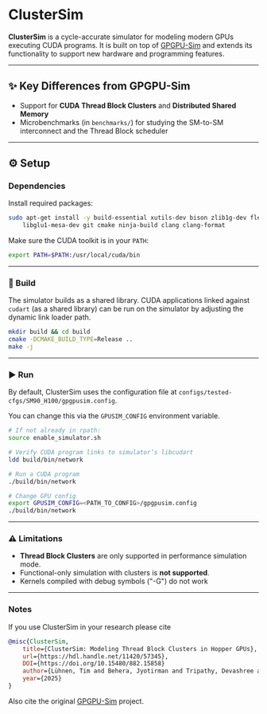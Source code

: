 # ClusterSim

**ClusterSim** is a cycle-accurate simulator for modeling modern GPUs executing CUDA programs.
It is built on top of [GPGPU-Sim](https://github.com/gpgpu-sim/gpgpu-sim_distribution) and extends its functionality to support new hardware and programming features.

---

## ✨ Key Differences from GPGPU-Sim

* Support for **CUDA Thread Block Clusters** and **Distributed Shared Memory**
* Microbenchmarks (in `benchmarks/`) for studying the SM-to-SM interconnect and the Thread Block scheduler

---

## ⚙️ Setup

### Dependencies

Install required packages:

```bash
sudo apt-get install -y build-essential xutils-dev bison zlib1g-dev flex \
    libglu1-mesa-dev git cmake ninja-build clang clang-format
```

Make sure the CUDA toolkit is in your `PATH`:

```bash
export PATH=$PATH:/usr/local/cuda/bin
```

---

### 🔨 Build

The simulator builds as a shared library. CUDA applications linked against `cudart` (as a shared library) can be run on the simulator by adjusting the dynamic link loader path.

```bash
mkdir build && cd build
cmake -DCMAKE_BUILD_TYPE=Release ..
make -j
```

---

### ▶️ Run

By default, ClusterSim uses the configuration file at
`configs/tested-cfgs/SM90_H100/gpgpusim.config`.

You can change this via the `GPUSIM_CONFIG` environment variable.

```bash
# If not already in rpath:
source enable_simulator.sh

# Verify CUDA program links to simulator’s libcudart
ldd build/bin/network

# Run a CUDA program
./build/bin/network

# Change GPU config
export GPUSIM_CONFIG=<PATH_TO_CONFIG>/gpgpusim.config
./build/bin/network
```

---

### ⚠️ Limitations

* **Thread Block Clusters** are only supported in performance simulation mode.
* Functional-only simulation with clusters is **not supported**.
* Kernels compiled with debug symbols ("-G") do not work
---


### Notes

If you use ClusterSim in your research please cite

```bibtex
@misc{ClusterSim,
    title={ClusterSim: Modeling Thread Block Clusters in Hopper GPUs},
    url={https://hdl.handle.net/11420/57345},
    DOI={https://doi.org/10.15480/882.15858}
    author={Lühnen, Tim and Behera, Jyotirman and Tripathy, Devashree and Lal, Sohan},
    year={2025}
}
```

Also cite the original [GPGPU-Sim](https://github.com/gpgpu-sim/gpgpu-sim_distribution) project.

